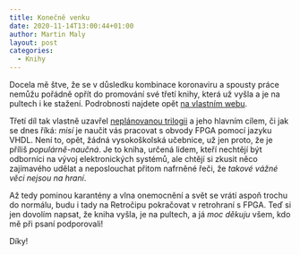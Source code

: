 ```yaml
---
title: Konečně venku
date: 2020-11-14T13:00:44+01:00
author: Martin Maly
layout: post
categories:
  - Knihy
---
```


Docela mě štve, že se v důsledku kombinace koronaviru a spousty práce nemůžu pořádně opřít do promování své třetí knihy,
která už vyšla a je na pultech i ke stažení. Podrobnosti najdete opět [na vlastním webu](https://datacipy.cz/).

Třetí díl tak vlastně uzavřel [neplánovanou trilogii](https://medium.com/@adent/jak-jsem-napsal-knihu-e1355dda6934) a jeho hlavním
cílem, či jak se dnes říká: _misí_ je naučit vás pracovat s obvody FPGA pomocí jazyku VHDL. Není to, opět, žádná vysokoškolská učebnice, už jen proto, že je příliš _populárně-naučná_. Je to kniha, určená lidem, kteří nechtějí být odborníci na vývoj elektronických systémů, ale chtějí si zkusit něco zajímavého udělat a neposlouchat přitom nafrněné řeči, že _takové vážné věci nejsou na hraní_.

Až tedy pominou karantény a vlna onemocnění a svět se vrátí aspoň trochu do normálu, budu i tady na Retročipu pokračovat v retrohraní s FPGA. Teď si jen dovolím napsat, že kniha vyšla, je na pultech, a já *moc děkuju* všem, kdo mě při psaní podporovali!

Díky!